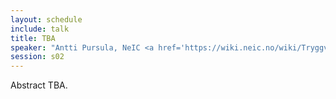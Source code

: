 ```yaml
---
layout: schedule
include: talk
title: TBA
speaker: "Antti Pursula, NeIC <a href='https://wiki.neic.no/wiki/Tryggve'>Tryggve</a> project leader"
session: s02
---
```


Abstract TBA.
